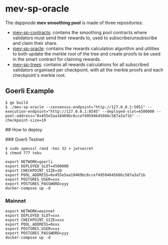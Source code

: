 # mev-sp-oracle

The dappnode **mev smoothing pool** is made of three repositories:
* [mev-sp-contracts](https://github.com/dappnode/mev-sp-contracts): contains the smoothing pool contracts where validators must send their rewards to, used to subscribe/unsubscribe and claim their share.
* [mev-sp-oracle](https://github.com/dappnode/mev-sp-oracle): contains the rewards calculation algorithm and utilities to both update the merkle root of the tree and create proofs to be used in the smart contract for claiming rewards.
* [mev-sp-trees](https://github.com/dappnode/mev-sp-trees): contains all rewards calculations for all subscribed validators organised per checkpoint, with all the merkle proofs and each checkpoint's merkle root.

## Goerli Example

```console
$ go build
$ ./mev-sp-oracle --consensus-endpoint="http://127.0.0.1:5051" --execution-endpoint="http://127.0.0.1:8545" --deployed-slot=4500000 --pool-address="0x455e5aa18469bc6ccef49594645666c587a3a71b" --checkpoint-size=10
```

## How to deploy

### Goerli Testnet

```console
$ sudo openssl rand -hex 32 > jwtsecret
$ chmod 777 teku
```

```
export NETWORK=goerli
export DEPLOYED_SLOT=4500000
export CHECKPOINT_SIZE=10
export POOL_ADDRESS=0x455e5aa18469bc6ccef49594645666c587a3a71b
export POSTGRES_USER=xxx
export POSTGRES_PASSWORD=yyy
docker-compose up -d
```


### Mainnet


```
export NETWORK=mainnet
export DEPLOYED_SLOT=xxx
export CHECKPOINT_SIZE=xxx
export POOL_ADDRESS=0xxx
export POSTGRES_USER=xxx
export POSTGRES_PASSWORD=yyy
docker-compose up -d
```